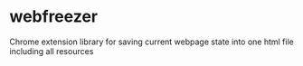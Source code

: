 # webfreezer
Chrome extension library for saving current webpage state into one html file including all resources
